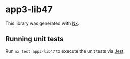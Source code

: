 # app3-lib47

This library was generated with [Nx](https://nx.dev).

## Running unit tests

Run `nx test app3-lib47` to execute the unit tests via [Jest](https://jestjs.io).

